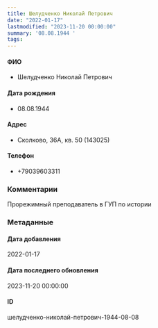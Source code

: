 ```yaml
---
title: Шелудченко Николай Петрович
date: "2022-01-17"
lastmodified: "2023-11-20 00:00:00"
summary: '08.08.1944 '
tags: 
---
```

<!--# pp1-->
<!--## Фигурант-->
<!--### Личные данные-->
#### ФИО
- Шелудченко Николай Петрович
#### Дата рождения
- 08.08.1944
#### Адрес
- Сколково, 36А, кв. 50 (143025)
#### Телефон
- +79039603311
### Комментарии
Прорежимный преподаватель в ГУП по истории
### Метаданные
#### Дата добавления
2022-01-17
#### Дата последнего обновления
2023-11-20 00:00:00
#### ID
шелудченко-николай-петрович-1944-08-08
<!--## END;-->
